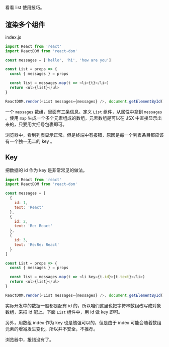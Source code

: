看看 list 使用技巧。

## 渲染多个组件

index.js

```js
import React from 'react'
import ReactDOM from 'react-dom'

const messages = ['hello', 'hi', 'how are you']

const List = props => {
  const { messages } = props

  const list = messages.map(t => <li>{t}</li>)
  return <ul>{list}</ul>
}

ReactDOM.render(<List messages={messages} />, document.getElementById('root'))
```

一个 `messages` 数组，里面有三条信息。定义 `List` 组件，从属性中拿到 `messages` 。使用 `map` 生成一个多个元素组成的数组，元素数组是可以在 JSX 中直接显示出来的，只要用大括号包裹即可。

浏览器中，看到列表显示正常。但是终端中有报错，原因是每一个列表条目都应该有一个独一无二的 key 。

## Key

把数据的 id 作为 key 是非常常见的做法。

```js
import React from 'react'
import ReactDOM from 'react-dom'

const messages = [
  {
    id: 1,
    text: 'React'
  },
  {
    id: 2,
    text: 'Re: React'
  },
  {
    id: 3,
    text: 'Re:Re: React'
  }
]

const List = props => {
  const { messages } = props

  const list = messages.map(t => <li key={t.id}>{t.text}</li>)
  return <ul>{list}</ul>
}

ReactDOM.render(<List messages={messages} />, document.getElementById('root'))
```

实际开发中的数据一般都是配有 id 的，所以咱们这里也把字符串数组改写成对象数组，来把 id 配上。下面 `List` 组件中，用 id 做 key 即可。

另外，用数组 index 作为 key 也是勉强可以的，但是由于 index 可能会随着数组元素的增减发生变化，所以并不安全，不推荐。

浏览器中，报错没有了。
